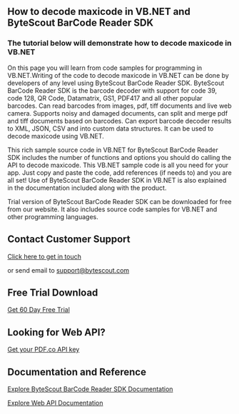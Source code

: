 ## How to decode maxicode in VB.NET and ByteScout BarCode Reader SDK

### The tutorial below will demonstrate how to decode maxicode in VB.NET

On this page you will learn from code samples for programming in VB.NET.Writing of the code to decode maxicode in VB.NET can be done by developers of any level using ByteScout BarCode Reader SDK. ByteScout BarCode Reader SDK is the barcode decoder with support for code 39, code 128, QR Code, Datamatrix, GS1, PDF417 and all other popular barcodes. Can read barcodes from images, pdf, tiff documents and live web camera. Supports noisy and damaged documents, can split and merge pdf and tiff documents based on barcodes. Can export barcode decoder results to XML, JSON, CSV and into custom data structures. It can be used to decode maxicode using VB.NET.

This rich sample source code in VB.NET for ByteScout BarCode Reader SDK includes the number of functions and options you should do calling the API to decode maxicode. This VB.NET sample code is all you need for your app. Just copy and paste the code, add references (if needs to) and you are all set! Use of ByteScout BarCode Reader SDK in VB.NET is also explained in the documentation included along with the product.

Trial version of ByteScout BarCode Reader SDK can be downloaded for free from our website. It also includes source code samples for VB.NET and other programming languages.

## Contact Customer Support

[Click here to get in touch](https://bytescout.zendesk.com/hc/en-us/requests/new?subject=ByteScout%20BarCode%20Reader%20SDK%20Question)

or send email to [support@bytescout.com](mailto:support@bytescout.com?subject=ByteScout%20BarCode%20Reader%20SDK%20Question) 

## Free Trial Download

[Get 60 Day Free Trial](https://bytescout.com/download/web-installer?utm_source=github-readme)

## Looking for Web API? 

[Get your PDF.co API key](https://pdf.co/documentation/api?utm_source=github-readme)

## Documentation and Reference

[Explore ByteScout BarCode Reader SDK Documentation](https://bytescout.com/documentation/index.html?utm_source=github-readme)

[Explore Web API Documentation](https://pdf.co/documentation/api?utm_source=github-readme)